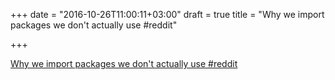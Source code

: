 +++
date = "2016-10-26T11:00:11+03:00"
draft = true
title = "Why we import packages we don't actually use  #reddit"

+++

<p><a href="https://t.co/RvXO3s8hW7">Why we import packages we don't actually use  #reddit</a></p>
